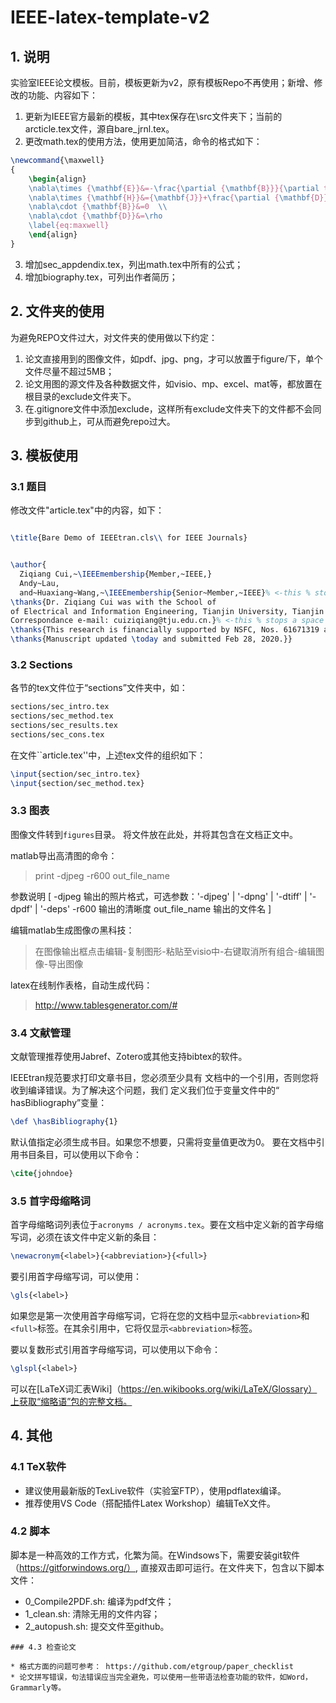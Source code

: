 # IEEE-latex-template-v2

## 1. 说明

实验室IEEE论文模板。目前，模板更新为v2，原有模板Repo不再使用；新增、修改的功能、内容如下：

1. 更新为IEEE官方最新的模板，其中tex保存在\src文件夹下；当前的arcticle.tex文件，源自bare_jrnl.tex。
2. 更改math.tex的使用方法，使用更加简洁，命令的格式如下：

```latex
\newcommand{\maxwell}
{
    \begin{align}
    \nabla\times {\mathbf{E}}&=-\frac{\partial {\mathbf{B}}}{\partial t}  \\
    \nabla\times {\mathbf{H}}&={\mathbf{J}}+\frac{\partial {\mathbf{D}}}{\partial t}  \\
    \nabla\cdot {\mathbf{B}}&=0  \\
    \nabla\cdot {\mathbf{D}}&=\rho 
    \label{eq:maxwell}
    \end{align}
}
```
3. 增加sec_appdendix.tex，列出math.tex中所有的公式；
4. 增加biography.tex，可列出作者简历；


## 2. 文件夹的使用

为避免REPO文件过大，对文件夹的使用做以下约定：

1. 论文直接用到的图像文件，如pdf、jpg、png，才可以放置于figure/下，单个文件尽量不超过5MB；
2. 论文用图的源文件及各种数据文件，如visio、mp、excel、mat等，都放置在根目录的exclude文件夹下。
3. 在.gitignore文件中添加exclude，这样所有exclude文件夹下的文件都不会同步到github上，可从而避免repo过大。


## 3. 模板使用

### 3.1 题目

修改文件"article.tex"中的内容，如下：

```latex

\title{Bare Demo of IEEEtran.cls\\ for IEEE Journals}


\author{
  Ziqiang Cui,~\IEEEmembership{Member,~IEEE,}
  Andy~Lau, 
  and~Huaxiang~Wang,~\IEEEmembership{Senior~Member,~IEEE}% <-this % stops a space
\thanks{Dr. Ziqiang Cui was with the School of
of Electrical and Information Engineering, Tianjin University, Tianjin 300072, China.
Correspondance e-mail: cuiziqiang@tju.edu.cn.}% <-this % stops a space
\thanks{This research is financially supported by NSFC, Nos. 61671319 and 61627803.}% <-this % stops a space
\thanks{Manuscript updated \today and submitted Feb 28, 2020.}}

```



### 3.2 Sections
各节的tex文件位于“sections”文件夹中，如：

```latex
sections/sec_intro.tex
sections/sec_method.tex
sections/sec_results.tex
sections/sec_cons.tex
```

在文件``article.tex''中，上述tex文件的组织如下：

```latex
\input{section/sec_intro.tex}
\input{section/sec_method.tex}
```


### 3.3 图表

图像文件转到`figures`目录。
将文件放在此处，并将其包含在文档正文中。


matlab导出高清图的命令：

> print -djpeg -r600 out_file_name

参数说明 [ -djpeg 输出的照片格式，可选参数：'-djpeg' | '-dpng' | '-dtiff' | '-dpdf' | '-deps' -r600 输出的清晰度 out_file_name 输出的文件名 ]

编辑matlab生成图像の黑科技：

> 在图像输出框点击编辑-复制图形-粘贴至visio中-右键取消所有组合-编辑图像-导出图像



latex在线制作表格，自动生成代码：
> http://www.tablesgenerator.com/#

### 3.4 文献管理

文献管理推荐使用Jabref、Zotero或其他支持bibtex的软件。

IEEEtran规范要求打印文章书目，您必须至少具有
文档中的一个引用，否则您将收到编译错误。为了解决这个问题，我们
定义我们位于变量文件中的“ hasBibliography”变量：

```latex
\def \hasBibliography{1}
```
默认值指定必须生成书目。如果您不想要，只需将变量值更改为0。
要在文档中引用书目条目，可以使用以下命令：

```latex
\cite{johndoe}
```

### 3.5 首字母缩略词

首字母缩略词列表位于```acronyms / acronyms.tex```。要在文档中定义新的首字母缩写词，必须在该文件中定义新的条目：

```latex
\newacronym{<label>}{<abbreviation>}{<full>}
```
要引用首字母缩写词，可以使用：

```latex
\gls{<label>}
```
如果您是第一次使用首字母缩写词，它将在您的文档中显示```<abbreviation>```和
```<full>```标签。在其余引用中，它将仅显示```<abbreviation>```标签。

要以复数形式引用首字母缩写词，可以使用以下命令：

```latex
\glspl{<label>}
```

可以在[LaTeX词汇表Wiki]（https://en.wikibooks.org/wiki/LaTeX/Glossary）上获取“缩略语”包的完整文档。

## 4. 其他
### 4.1  TeX软件

* 建议使用最新版的TexLive软件（实验室FTP），使用pdflatex编译。
* 推荐使用VS Code（搭配插件Latex Workshop）编辑TeX文件。

### 4.2 脚本

脚本是一种高效的工作方式，化繁为简。在Windsows下，需要安装git软件（https://gitforwindows.org/）, 直接双击即可运行。在文件夹下，包含以下脚本文件：

* 0_Compile2PDF.sh: 编译为pdf文件；
* 1_clean.sh: 清除无用的文件内容；
* 2_autopush.sh: 提交文件至github。


```
### 4.3 检查论文

* 格式方面的问题可参考： https://github.com/etgroup/paper_checklist 
* 论文拼写错误，句法错误应当完全避免，可以使用一些带语法检查功能的软件，如Word，Grammarly等。





